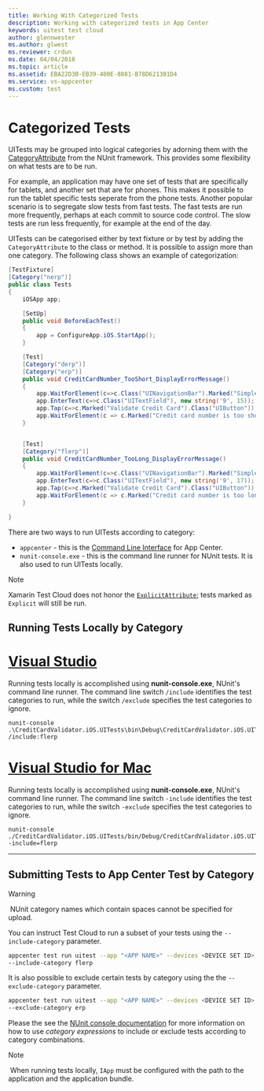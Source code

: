 ```yaml
---
title: Working With Categorized Tests
description: Working with categorized tests in App Center
keywords: uitest test cloud
author: glennwester
ms.author: glwest
ms.reviewer: crdun
ms.date: 04/04/2018
ms.topic: article
ms.assetid: EBA22D3B-EB39-400E-8881-B78D621301D4
ms.service: vs-appcenter
ms.custom: test
---
```


# Categorized Tests

UITests may be grouped into logical categories by adorning them with the [CategoryAttribute](http://www.nunit.org/index.php?p=category&r=2.6.4) from the NUnit framework. This provides some flexibility on what tests are to be run.

For example, an application may have one set of tests that are specifically for tablets, and another set that are for phones. This makes it possible to run the tablet specific tests seperate from the phone tests.  Another popular scenario is to segregate slow tests from fast tests. The fast tests are run more frequently, perhaps at each commit to source code control. The slow tests are run less frequently, for example at the end of the day.

UITests can be categorised either by text fixture or by test by adding the `CategoryAttribute` to the class or method. It is possible to assign more than one category. The following class shows an example of categorization: 

```csharp
[TestFixture]
[Category("nerp")]
public class Tests
{
    iOSApp app;

    [SetUp]
    public void BeforeEachTest()
    {
        app = ConfigureApp.iOS.StartApp();
    }

    [Test]
    [Category("derp")]
    [Category("erp")]
    public void CreditCardNumber_TooShort_DisplayErrorMessage()
    {
        app.WaitForElement(c=>c.Class("UINavigationBar").Marked("Simple Credit Card Validator"));
        app.EnterText(c=>c.Class("UITextField"), new string('9', 15));
        app.Tap(c=>c.Marked("Validate Credit Card").Class("UIButton"));
        app.WaitForElement(c => c.Marked("Credit card number is too short.").Class("UILabel"));
    }


    [Test]
    [Category("flerp")]
    public void CreditCardNumber_TooLong_DisplayErrorMessage()
    {
        app.WaitForElement(c=>c.Class("UINavigationBar").Marked("Simple Credit Card Validator"));
        app.EnterText(c=>c.Class("UITextField"), new string('9', 17));
        app.Tap(c=>c.Marked("Validate Credit Card").Class("UIButton"));
        app.WaitForElement(c => c.Marked("Credit card number is too long.").Class("UILabel"));
    }

}
```
There are two ways to run UITests according to category:

* `appcenter` - this is the [Command Line Interface](/appcenter/cli/index) for App Center.
* `nunit-console.exe` - this is the command line runner for NUnit tests. It is also used to run UITests locally.


> [!NOTE]
> Xamarin Test Cloud does not honor the [`ExplicitAttribute`](http://www.nunit.org/index.php?p=explicit&r=2.6.4); tests marked as `Explicit` will still be run.

## Running Tests Locally by Category

# [Visual Studio](#tab/vswin)

Running tests locally is accomplished using **nunit-console.exe**, NUnit's command line runner. The command line switch `/include` identifies the test categories to run, while the switch `/exclude` specifies the test categories to ignore.

```shell
nunit-console .\CreditCardValidator.iOS.UITests\bin\Debug\CreditCardValidator.iOS.UITests.dll /include:flerp
```


# [Visual Studio for Mac](#tab/vsmac)

Running tests locally is accomplished using **nunit-console.exe**, NUnit's command line runner. The command line switch `-include` identifies the test categories to run, while the switch `-exclude` specifies the test categories to ignore.

```shell
nunit-console ./CreditCardValidator.iOS.UITests/bin/Debug/CreditCardValidator.iOS.UITests.dll -include=flerp
```

-----


## Submitting Tests to App Center Test by Category
> [!WARNING]
>️ NUnit category names which contain spaces cannot be specified for upload.

You can instruct Test Cloud to run a subset of your tests using the 
`--include-category` parameter.  

```bash
appcenter test run uitest --app "<APP NAME>" --devices <DEVICE SET ID> --app-path <PATH TO IPA> --test-series "<TEST SERIES>" --locale "en_US" --build-dir <PATH TO UITEST BUILD DIRECTORY> 
--include-category flerp 
```

It is also possible to exclude certain tests by category using the the 
`--exclude-category` parameter.

```bash
appcenter test run uitest --app "<APP NAME>" --devices <DEVICE SET ID> --app-path <PATH TO IPA> --test-series "<TEST SERIES>" --locale "en_US" --build-dir <PATH TO UITEST BUILD DIRECTORY> 
--exclude-category erp

```

Please the see the [NUnit console documentation](http://www.nunit.org/index.php?p=consoleCommandLine&r=2.6.4) for more information on how to use _category expressions_ to include or exclude tests according to category combinations.

> [!NOTE]
>️ When running tests locally, `IApp` must be configured with the path to the application and the application bundle.


